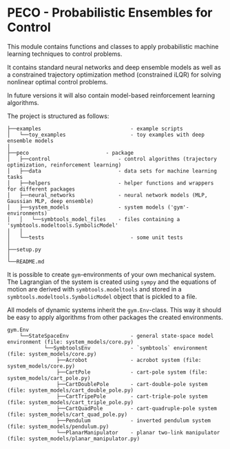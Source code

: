 # PECO - Probabilistic Ensembles for Control

This module contains functions and classes to apply probabilistic machine learning techniques to control problems.

It contains standard neural networks and deep ensemble models as well as a constrained trajectory optimization method (constrained iLQR) for solving nonlinear optimal control problems.

In future versions it will also contain model-based reinforcement learning algorithms.


The project is structured as follows:

```
├──examples                             - example scripts
│   └──toy_examples                     - toy examples with deep ensemble models
│   
├──peco                         - package
│   ├──control                      - control algorithms (trajectory optimization, reinforcement learning)
│   ├──data                         - data sets for machine learning tasks
│   ├──helpers                      - helper functions and wrappers for different packages
│   ├──neural_networks              - neural network models (MLP, Gaussian MLP, deep ensemble) 
│   ├──system_models                - system models ('gym'-environments)
│   │   └──symbtools_model_files    - files containing a 'symbtools.modeltools.SymbolicModel' 
│   │ 
│   └──tests                            - some unit tests
│ 
├──setup.py
│ 
└──README.md
```

It is possible to create `gym`-environments of your own mechanical system. The Lagrangian of the system is created using `sympy` and the equations of motion are derived with `symbtools.modeltools` and stored in a `symbtools.modeltools.SymbolicModel` object that is pickled to a file.

All models of dynamic systems inherit the `gym.Env`-class. This way it should be easy to apply algorithms from other packages the created environments.

```
gym.Env
    └──StateSpaceEnv                    - general state-space model environment (file: system_models/core.py)
            └──SymbtoolsEnv             - `symbtools` environment (file: system_models/core.py)
                ├──Acrobot              - acrobot system (file: system_models/core.py)
                ├──CartPole             - cart-pole system (file: system_models/cart_pole.py)
                ├──CartDoublePole       - cart-double-pole system (file: system_models/cart_double_pole.py)
                ├──CartTripePole        - cart-triple-pole system (file: system_models/cart_triple_pole.py)
                ├──CartQuadPole         - cart-quadruple-pole system (file: system_models/cart_quad_pole.py)
                ├──Pendulum             - inverted pendulum system (file: system_models/pendulum.py)
                └──PlanarManipulator    - planar two-link manipulator (file: system_models/planar_manipulator.py)
```



